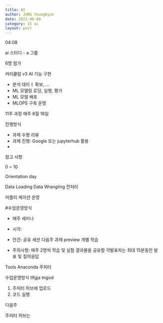 ```yaml
---
title: AI
author: JUNG YoungKyun
date: 2022-06-08
category: 15 ai
layout: post
---
```


04:08

ai 스터디 - a 그룹

6명 참가

커리큘럼
v3 AI 기능 구현
- 분석 데이ㅓ 확보, ...
- ML 모델링 로딩, 실행, 평가
- ML 모델 배포
- MLOPS 구축 운영

11주 과정
매주
8월 16일

진행방식
- 과제 수행 리뷰
- 과제 진행: Google 또는 jupyterhub 활용
-

참고 사항

0 ~ 10

Orientation day

Data Loading
Data Wrangling 전처리

어플리 케이션 운영

#수업운영방식
- 매주 세미나
- 시각:

- 안건:
공유 세션
다음주 과제 preview
개별 학습

- 주의사항:
매주 2명씩 학습 및 실험 결과물을 공유함
각발표자는 최대 15분동안 발표 및 질의응답

Tools
Anaconda
주피터

수업운영방식
tlfgja tngod
1. 주피터 허브에 업로드
2. 코드 실행

다음주

주피터 허브는